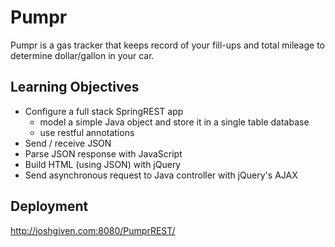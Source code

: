 # Pumpr

Pumpr is a gas tracker that keeps record of your fill-ups and total mileage to determine dollar/gallon in your car.



## Learning Objectives

- Configure a full stack SpringREST app
  - model a simple Java object and store it in a single table database
  - use restful annotations
- Send / receive JSON
- Parse JSON response with JavaScript
- Build HTML (using JSON) with jQuery
- Send asynchronous request to Java controller with jQuery's AJAX

## Deployment
http://joshgiven.com:8080/PumprREST/
